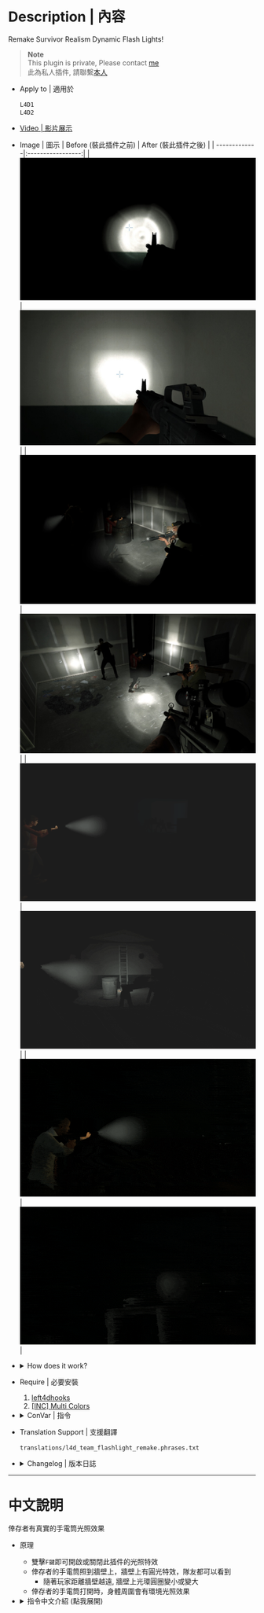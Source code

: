 # Description | 內容
Remake Survivor Realism Dynamic Flash Lights!

> __Note__ <br/>
This plugin is private, Please contact [me](https://github.com/fbef0102/Game-Private_Plugin#私人插件列表-private-plugins-list)<br/>
此為私人插件, 請聯繫[本人](https://github.com/fbef0102/Game-Private_Plugin#私人插件列表-private-plugins-list)

* Apply to | 適用於
	```
	L4D1
	L4D2
	```

* [Video | 影片展示](https://youtu.be/oHXD7uTQjy4)

* Image | 圖示
	| Before (裝此插件之前)  			| After (裝此插件之後) |
	| -------------|:-----------------:|
	| ![l4d_team_flashlight_remake_before_1](image/l4d_team_flashlight_remake_before_1.jpg)|![l4d_team_flashlight_remake_after_1](image/l4d_team_flashlight_remake_after_1.jpg)|
	| ![l4d_team_flashlight_remake_before_2](image/l4d_team_flashlight_remake_before_2.jpg)|![l4d_team_flashlight_remake_after_2](image/l4d_team_flashlight_remake_after_2.jpg)|
	| ![l4d_team_flashlight_remake_before_3](image/l4d_team_flashlight_remake_before_3.gif)|![l4d_team_flashlight_remake_after_3](image/l4d_team_flashlight_remake_after_3.gif)|
	| ![l4d_team_flashlight_remake_before_4](image/l4d_team_flashlight_remake_before_4.gif)|![l4d_team_flashlight_remake_after_4](image/l4d_team_flashlight_remake_after_4.gif)|

* <details><summary>How does it work?</summary>

	* Double tapping ```F key``` to enable/disable dynamic light
	* Add flash spotlight to where survivors are pointing with flashlights on.
		* The radius of the spotlight will get smaller or bigger based on the player's distance from walls/surfaces
	* Attach ambient spotlight to survivors with flashlights on.
</Chargedetails>

* Require | 必要安裝
	1. [left4dhooks](https://forums.alliedmods.net/showthread.php?t=321696)
	2. [[INC] Multi Colors](https://github.com/fbef0102/L4D1_2-Plugins/releases/tag/Multi-Colors)

* <details><summary>ConVar | 指令</summary>

	* cfg/sourcemod/l4d_team_flashlight_remake.cfg
		```php
		// 0=Plugin off, 1=Plugin on.
		l4d_team_flashlight_remake_enable "1"

		// 0=No, 1=Allow bots to have dynamic lights.
		l4d_team_flashlight_remake_bots "1"

		// 0=Off, 1=On. Default state of the light when players join.
		l4d_team_flashlight_remake_default "0"

		// 0=All weapons and items. 1=Guns only. Which items/weapons does the light work on.
		l4d_team_flashlight_remake_guns "0"

		// 1=Print to chat, 2=Hint box.
		l4d_team_flashlight_remake_announce_type "2"

		// 0=Off. 1=Show hint when first using the flashlight, 2=Show hint on toggle, 3=Both.
		l4d_team_flashlight_remake_hints "1"

		// If 1, player can double tapping flashlight key(F) to enable/disable dynamic light
		l4d_team_flashlight_remake_toggle "1"

		// Who can see the dynamic flash light? 0=No one
		// 1=Owner, 2=Other players, 3=Both.
		l4d_team_flashlight_remake_flash_show "3"

		// Distance the flash spotlight shines before not lighting up.
		l4d_team_flashlight_remake_flash_distance "800"

		// The RGB render color of the flash spotlight 
		l4d_team_flashlight_remake_flash_color "13 13 13"

		// The intensity of the flash spotlight. Maximum: 127
		l4d_team_flashlight_remake_flash_brightness "3"

		// This is the size of the flash spotlight, at the object that it is hitting. (The radius will get smaller based on the player's distance from walls/surfaces)
		l4d_team_flashlight_remake_flash_size "50.0"

		// Based on the player's distance from walls/surfaces, the radius of the flash spotlight will get 0=bigger, 1=smaller
		l4d_team_flashlight_remake_flash_type "0"

		// The angles of the inner flash spotlight beam. 0: makes it omnidirectional.
		l4d_team_flashlight_remake_flash_inner_cone "1"

		// The angles of the outer flash spotlight beam. 0: makes it omnidirectional.
		l4d_team_flashlight_remake_flash_cone "15"

		// Who can see the dynamic ambient light? 0=No one
		// 1=Owner, 2=Other players, 3=Both.
		l4d_team_flashlight_remake_ambient_show "1"

		// The RGB render color of the ambient spotlight 
		l4d_team_flashlight_remake_ambient_color "50 50 50"

		// The intensity of the ambient spotlight. Maximum: 127
		l4d_team_flashlight_remake_ambient_brightness "1"

		// The size of ambient spotlight around the player
		l4d_team_flashlight_remake_ambient_size "200"
		```
</details>

* Translation Support | 支援翻譯
	```
	translations/l4d_team_flashlight_remake.phrases.txt
	```

* <details><summary>Changelog | 版本日誌</summary>

	* v1.1h (2025-8-9)
		* Add cvars

	* v1.0h (2025-08-06)
		* Remake code.
		* Use left4dhooks to improve code
		* Remove Lux's library include
		* Add cvars to control flashlight brightness, color, distance, radius
		* Double tapping F key to enable/disable dynamic flash light
		* Add hints and translation

	* Credit & Original
		* By LuxLuma: [L4D1-2_team_lights](https://github.com/LuxLuma/L4D-small-plugins/tree/master/L4D1-2_team_lights)
</details>

- - - -
# 中文說明
倖存者有真實的手電筒光照效果

* 原理
	* 雙擊```F鍵```即可開啟或關閉此插件的光照特效
	* 倖存者的手電筒照到牆壁上，牆壁上有圓光特效，隊友都可以看到
		* 隨著玩家距離牆壁越遠, 牆壁上光環圓圈變小或變大
	* 倖存者的手電筒打開時，身體周圍會有環境光照效果

* <details><summary>指令中文介紹 (點我展開)</summary>

	* cfg/sourcemod/l4d_team_flashlight_remake.cfg
		```php
		// 0=關閉插件, 1=啟動插件
		l4d_team_flashlight_remake_enable "1"

		// 0=Bot沒有, 1=允許Bots有光照效果
		l4d_team_flashlight_remake_bots "1"

		// 玩家第一次加入伺服器時，手電筒特效預設狀態. 0=關閉, 1=開啟
		l4d_team_flashlight_remake_default "0"

		// 0=所有武器與物品皆有光照效果. 1=只有帶手電筒的武器才有光照效果
		l4d_team_flashlight_remake_guns "0"

		// 提示打印到, 1=聊天框, 2=黑底白字框
		l4d_team_flashlight_remake_announce_type "2"

		// 0=關閉提示. 1=第一次使用手電筒時提示, 2=每次使用手電筒時提示, 3=兩者皆提示.
		l4d_team_flashlight_remake_hints "1"

		// 為1時，玩家雙擊F鍵即可開啟或關閉此插件的光照特效
		l4d_team_flashlight_remake_toggle "1"

		// 誰可以看見手電筒照到牆壁上的光 (0=沒人能看見)
		// 1=自己, 2=其他人, 3=兩者皆是.
		l4d_team_flashlight_remake_flash_show "3"

		// 手電筒最遠照射距離
		l4d_team_flashlight_remake_flash_distance "800"

		// 手電筒照到牆壁上的顏色，填入RGB三色 (三個數值介於0~255，需要空格)
		l4d_team_flashlight_remake_flash_color "13 13 13"

		// 手電筒照到牆壁上的光亮強度，最大: 127
		l4d_team_flashlight_remake_flash_brightness "3"

		// 手電筒照到牆壁上的光環圓圈大小
		l4d_team_flashlight_remake_flash_size "50.0"

		// 隨著玩家距離牆壁越遠, 光環圓圈 0=越大, 1=越小
		l4d_team_flashlight_remake_flash_type "0"

		// 手電筒內部聚光燈光束的角度 0: 全方位. (看不懂則不要修改)
		l4d_team_flashlight_remake_flash_inner_cone "1"

		// 手電筒外部聚光燈光束的角度 0: 全方位. (看不懂則不要修改)
		l4d_team_flashlight_remake_flash_cone "15"

		// 誰可以看見手電筒持有者周圍的環境光 (0=沒人能看見)
		// 1=自己, 2=其他人, 3=兩者皆是.
		l4d_team_flashlight_remake_ambient_show "1"

		// 手電筒持有者周圍的環境光的顏色，填入RGB三色 (三個數值介於0~255，需要空格)
		l4d_team_flashlight_remake_ambient_color "50 50 50"

		// 手電筒持有者周圍的環境光亮強度，最大: 127
		l4d_team_flashlight_remake_ambient_brightness "1"

		// 手電筒持有者周圍的環境光的範圍
		l4d_team_flashlight_remake_ambient_size "200"
		```
</details>
